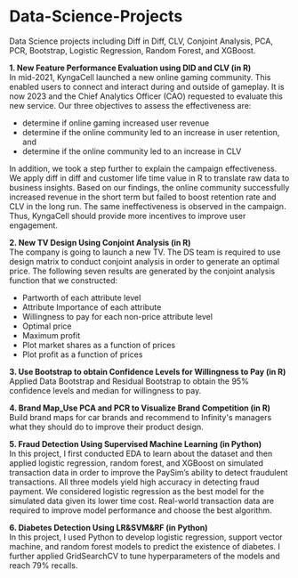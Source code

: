 # Data-Science-Projects
Data Science projects including Diff in Diff, CLV, Conjoint Analysis, PCA, PCR, Bootstrap, Logistic Regression, Random Forest, and XGBoost.

**1. New Feature Performance Evaluation using DID and CLV (in R)** <br>
In mid-2021, KyngaCell launched a new online gaming community. This enabled users to connect and interact during and outside of gameplay. It is now 2023 and the Chief Analytics Officer (CAO) requested to evaluate this new service. Our three objectives to assess the effectiveness are: 
  - determine if online gaming increased user revenue
  - determine if the online community led to an increase in user retention, and 
  - determine if the online community led to an increase in CLV

In addition, we took a step further to explain the campaign effectiveness. We apply diff in diff and customer life time value in R to translate raw data to business insights. Based on our findings, the online community successfully increased revenue in the short term but failed to boost retention rate and CLV in the long run. The same ineffectiveness is observed in the campaign. Thus, KyngaCell should provide more incentives to improve user engagement. 

**2. New TV Design Using Conjoint Analysis (in R)** <br>
The company is going to launch a new TV. The DS team is required to use design matrix to conduct conjoint analysis in order to generate an optimal price. The following seven results are generated by the conjoint analysis function that we constructed: 
  - Partworth of each attribute level
  - Attribute Importance of each attribute
  - Willingness to pay for each non-price attribute level
  - Optimal price
  - Maximum profit
  - Plot market shares as a function of prices
  - Plot profit as a function of prices

**3. Use Bootstrap to obtain Confidence Levels for Willingness to Pay (in R)** <br>
Applied Data Bootstrap and Residual Bootstrap to obtain the 95% confidence levels and median for willingness to pay.

**4. Brand Map_Use PCA and PCR to Visualize Brand Competition (in R)** <br>
Build brand maps for car brands and recommend to Infinity's managers what they should do to improve their product design.

**5. Fraud Detection Using Supervised Machine Learning (in Python)** <br>
In this project, I first conducted EDA to learn about the dataset and then applied logistic regression, random forest, and XGBoost on simulated transaction data in order to improve the PaySim’s ability to detect fraudulent transactions. All three models yield high accuracy in detecting fraud payment. We considered logistic regression as the best model for the simulated data given its lower time cost. Real-world transaction data are required to improve model performance and choose the best algorithm.

**6. Diabetes Detection Using LR&SVM&RF (in Python)** <br>
In this project, I used Python to develop logistic regression, support vector machine, and random forest models to predict the existence of diabetes. I further applied GridSearchCV to tune hyperparameters of the models and reach 79% recalls.

